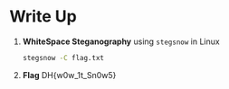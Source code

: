 # Write Up

1. **WhiteSpace Steganography**
   using `stegsnow` in Linux 

   ```bash
   stegsnow -C flag.txt
   ```

2. **Flag**
    DH{w0w_1t_Sn0w5}
   